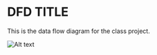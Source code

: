 # DFD TITLE

This is the data flow diagram for the class project.

![Alt text](https://encrypted-tbn2.gstatic.com/images?q=tbn:ANd9GcSOvZRnspP2uWwJQx3j7KWRqbZs3eC6mWfBRKzppsky3EupN6JB "Title")
